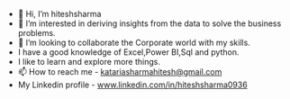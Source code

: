 - 👋 Hi, I’m hiteshsharma
- 👀 I’m interested in deriving insights from the data to solve the business problems.
- 💞️ I’m looking to collaborate the Corporate world with my skills.
- I have a good knowledge of Excel,Power BI,Sql and python.
- I like to learn and explore more things.
- 📫 How to reach me -  katariasharmahitesh@gmail.com
-  My Linkedin profile - www.linkedin.com/in/hiteshsharma0936 
                    
                     
  

<!---
hiteshsharma936/hiteshsharma936 is a ✨ special ✨ repository because its `README.md` (this file) appears on your GitHub profile.
You can click the Preview link to take a look at your changes.
--->
